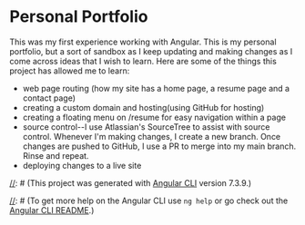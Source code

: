 # Personal Portfolio
This was my first experience working with Angular. This is my personal portfolio, but a sort of sandbox as I keep updating and making changes as I come across ideas that I wish to learn. Here are some of the things this project has allowed me to learn:

* web page routing (how my site has a home page, a resume page and a contact page)
* creating a custom domain and hosting(using GitHub for hosting)
* creating a floating menu on /resume for easy navigation within a page
* source control--I use Atlassian's SourceTree to assist with source control. Whenever I'm making changes, I create a new branch. Once changes are pushed to GitHub, I use a PR to merge into my main branch. Rinse and repeat.
* deploying changes to a live site

[//]: # (## Angular Documentation)

[//]: # (This project was generated with [Angular CLI](https://github.com/angular/angular-cli) version 7.3.9.)

[//]: # (## Development server)

[//]: # (Run `ng serve` for a dev server. Navigate to `http://localhost:4200/`. The app will automatically reload if you change any of the source files.)

[//]: # (## Code scaffolding)

[//]: # (Run `ng generate component component-name` to generate a new component. You can also use `ng generate directive|pipe|service|class|guard|interface|enum|module`.)

[//]: # (## Build)

[//]: # (Run `ng build` to build the project. The build artifacts will be stored in the `dist/` directory. Use the `--prod` flag for a production build.)

[//]: # (## Further help)

[//]: # (To get more help on the Angular CLI use `ng help` or go check out the [Angular CLI README](https://github.com/angular/angular-cli/blob/master/README.md).)
